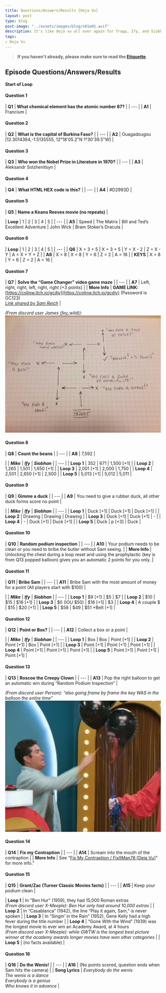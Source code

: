 ```yaml
---
title: Questions/Answers/Results [Deja Vu]
layout: post
type: blog
post-image: "../assets/images/blog/s01e01.avif"
description: It's like deja vu all over again for Trapp, Ify, and Siobhan.
tags: 
- Deja Vu
---
```


> **If you haven't already, please make sure to read the [Etiquette](/blog/etiquette).**

## Episode Questions/Answers/Results

**Start of Loop**


#### Question 1

| **Q1** | **What chemical element has the atomic number 87?** |
| --- |
| **A1** | Francium |

#### Question 2

| **Q2** | **What is the capital of Burkina Faso?** |
| --- |
| **A2** | Ouagadougou [12.3014364,-1.5135555, 12°18'05.2"N 1°30'39.5"W] |

#### Question 3

| **Q3** | **Who won the Nobel Prize in Literature in 1970?** |
| --- |
| **A3** | Aleksandr Solzhenitsyn |

#### Question 4

| **Q4** | **What HTML HEX code is this?** |
| --- |
| **A4** | #D2993D |

#### Question 5

| **Q5** | **Name a Keanu Reeves movie (no repeats)** |

| **Loop** | 1 | 2 | 3 | 4 | 5 |
| --- |
| **A5** | Speed | The Matrix | Bill and Ted’s Excellent Adventure | John Wick | Bram Stoker’s Dracula |

#### Question 6

| **Loop** | 1 | 2 | 3 | 4 | 5 |
| --- |
| **Q6** | X = 3 + 5 | X = 3 + 5 | Y = X - 2 | Z = X - Y | A = X + Y + Z |
| **A6** | X = 8 | X = 8 | Y = 6 | Z = 2 | A = 16 |
| **KEYS**  | X = 8 | Y = 6 | Z = 2 | A = 16 |

#### Question 7

| **Q7** | **Solve the “Game Changer” video game maze** |
| --- |
| **A7** | Left, right, right, left, right, right [+3 points] |
| **More Info** | **GAME LINK:** [https://colinw.itch.io/gcdjv](https://colinw.itch.io/gcdjv) (Password is GC123)<br>*[Link shared by Sam Reich](https://discord.com/channels/468488285686202369/619315374277656577/1232119483217477653)* |

*(From discord user James (fey_wild)):* <br>
![image](../assets/images/blog/arg-doc/image25.png)

#### Question 8

| **Q8** | **Count the beans** |
| --- |
| **A8** | 7,592 |

| | ***Mike*** | ***Ify*** | ***Siobhan*** |
| --- |
| **Loop 1** | 352 | 671 | 1,500 [+1] |
| **Loop 2** | 1,265 | 1,501 | 1,650 [+1] |
| **Loop 3** | 2,001 [+1] | 2,000 | 1,750 |
| **Loop 4** | 2,501 | 2,650 [+1] | 2,500 |
| **Loop 5** | 5,013 [+1] | 5,012 | 5,011 |

#### Question 9

| **Q9** | **Gimme a duck** |
| --- |
| **A9** | You need to give a rubber duck, all other duck forms score no point |

| | ***Mike*** | ***Ify*** | ***Siobhan*** |
| --- |
| **Loop 1** | Duck [+1] | Duck [+1] | Duck [+1] |
| **Loop 2** | Drawing | Drawing | Drawing |
| **Loop 3** | Duck [+1] | Duck [+1] | - |
| **Loop 4** | - | Duck [+1] | Duck [+1] |
| **Loop 5** | Duck | p [+3] | Duck |

#### Question 10

| **Q10** | **Random podium inspection** |
| --- |
| **A10** | Your podium needs to be clean or you need to bribe the butler without Sam seeing. |
| **More Info** | Unlocking the chest during a loop reset and using the prophylactic (key is from Q13 popped balloon) gives you an automatic 2 points for you only. |

#### Question 11

| **Q11** | **Bribe Sam** |
| --- |
| **A11** | Bribe Sam with the most amount of money for a point (All players start with $100) |

| | ***Mike*** | ***Ify*** | ***Siobhan*** |
| --- |
| **Loop 1** | $9 [+1] | $5 | $7 |
| **Loop 2** | $10 | $15 | $18 [+1] |
| **Loop 3** | $0 (IOU $50) | $16 [+1] | $3 |
| **Loop 4** | A couple $ | $15 | $20 [+1] |
| **Loop 5** | $58 | $49 | $51 +Belt [+1] |

#### Question 12

| **Q12** | **Point or Box?** |
| --- |
| **A12** | Collect a box or a point |

| | ***Mike*** | ***Ify*** | ***Siobhan*** |
| --- |
| **Loop 1** | Box | Box | Point [+1] |
| **Loop 2** | Point [+1] | Box | Point [+1] |
| **Loop 3** | Point [+1] | Point [+1] | Point [+1] |
| **Loop 4** | Point [+1] | Point [+1] | Point [+1] |
| **Loop 5** | Point [+1] | Point [+1] | Point [+1] |

#### Question 13

| **Q13** | **Roscoe the Creepy Clown** |
| --- |
| **A13** | Pop the right balloon to get an automatic win during “Random Podium Inspection”  |

*(From discord user Person): “also going frame by frame the key WAS in the balloon the entire time”* <br>
![image](../assets/images/blog/arg-doc/image46.png)

#### Question 14

| **Q14** | **Fix my Contraption** |
| --- |
| **A14** | Scream into the mouth of the contraption |
| **More Info** | See "[Fix My Contraption / FixItMan78 [Deja Vu]](/blog/deja-vu-fix-my-contraption-fixitman78)" for more info."

#### Question 15

| **Q15** | **Grant/Zac (Turner Classic Movies facts)** |
| --- |
| **A15** | Keep your podium clean |

| **Loop 1** | In "Ben Hur" (1959), they had 15,000 Roman extras<br>*(From discord user X-Meeple): Ben Hur only had around 10,000 extras* |
| **Loop 2** | In “Casablanca” (1942), the line “Play it again, Sam,” is never spoken |
| **Loop 3** | In “Singin’ in the Rain” (1952), Gene Kelly had a high fever during the title number |
| **Loop 4** | “Gone With the Wind” (1939) was the longest movie to ever win an Academy Award, at 4 hours<br>*(From discord user X-Meeple): while GWTW is the longest best picture winner at the academy awards longer movies have won other categories* |
| **Loop 5** | (no facts available) |

#### Question 16

| **Q16** | **Do the Wenis!** |
| --- |
| **A16** | (No points scored, question ends when Sam hits the camera) |
| **Song Lyrics** | *Everybody do the wenis*<br>*The wenis is a dance*<br>*Everybody is a genius*<br>*Who knows it in advance* |